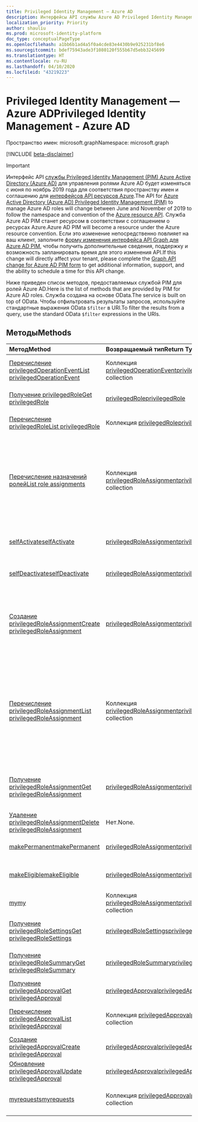 ```yaml
---
title: Privileged Identity Management — Azure AD
description: Интерфейсы API службы Azure AD Privileged Identity Management для управления ролями Azure Active Directory.
localization_priority: Priority
author: shauliu
ms.prod: microsoft-identity-platform
doc_type: conceptualPageType
ms.openlocfilehash: a1bb6b1ad4a5f0a4cde83e4430b9e925231bf8e6
ms.sourcegitcommit: bdef75943ade3f1080120f555b67d5ebb3245699
ms.translationtype: HT
ms.contentlocale: ru-RU
ms.lasthandoff: 04/10/2020
ms.locfileid: "43219223"
---
```

# <a name="privileged-identity-management---azure-ad"></a><span data-ttu-id="6ff87-103">Privileged Identity Management — Azure AD</span><span class="sxs-lookup"><span data-stu-id="6ff87-103">Privileged Identity Management - Azure AD</span></span>

<span data-ttu-id="6ff87-104">Пространство имен: microsoft.graph</span><span class="sxs-lookup"><span data-stu-id="6ff87-104">Namespace: microsoft.graph</span></span>

[!INCLUDE [beta-disclaimer](../../includes/beta-disclaimer.md)]

> [!IMPORTANT]
> <span data-ttu-id="6ff87-105">Интерфейс API [службы Privileged Identity Management (PIM) Azure Active Directory (Azure AD)](https://docs.microsoft.com/azure/active-directory/privileged-identity-management/pim-configure) для управления ролями Azure AD будет изменяться с июня по ноябрь 2019 года для соответствия пространству имен и соглашению для [интерфейсов API ресурсов Azure](privilegedidentitymanagement-resources.md).</span><span class="sxs-lookup"><span data-stu-id="6ff87-105">The API for [Azure Active Directory (Azure AD) Privileged Identity Management (PIM)](https://docs.microsoft.com/azure/active-directory/privileged-identity-management/pim-configure) to manage Azure AD roles will change between June and November of 2019 to follow the namespace and convention of the [Azure resource API](privilegedidentitymanagement-resources.md).</span></span> <span data-ttu-id="6ff87-106">Служба Azure AD PIM станет ресурсом в соответствии с соглашением о ресурсах Azure.</span><span class="sxs-lookup"><span data-stu-id="6ff87-106">Azure AD PIM will become a resource under the Azure resource convention.</span></span> <span data-ttu-id="6ff87-107">Если это изменение непосредственно повлияет на ваш клиент, заполните [форму изменения интерфейса API Graph для Azure AD PIM](https://forms.office.com/Pages/ResponsePage.aspx?id=v4j5cvGGr0GRqy180BHbRzfBSoy7dT5DqNLWwotW3OFUNFFMRlRLSUtRNEdDWEZHN05LT09IWjkyTS4u), чтобы получить дополнительные сведения, поддержку и возможность запланировать время для этого изменения API.</span><span class="sxs-lookup"><span data-stu-id="6ff87-107">If this change will directly affect your tenant, please complete the [Graph API change for Azure AD PIM form](https://forms.office.com/Pages/ResponsePage.aspx?id=v4j5cvGGr0GRqy180BHbRzfBSoy7dT5DqNLWwotW3OFUNFFMRlRLSUtRNEdDWEZHN05LT09IWjkyTS4u) to get additional information, support, and the ability to schedule a time for this API change.</span></span>

<span data-ttu-id="6ff87-108">Ниже приведен список методов, предоставляемых службой PIM для ролей Azure AD.</span><span class="sxs-lookup"><span data-stu-id="6ff87-108">Here is the list of methods that are provided by PIM for Azure AD roles.</span></span> <span data-ttu-id="6ff87-109">Служба создана на основе OData.</span><span class="sxs-lookup"><span data-stu-id="6ff87-109">The service is built on top of OData.</span></span> <span data-ttu-id="6ff87-110">Чтобы отфильтровать результаты запросов, используйте стандартные выражения OData ``$filter`` в URI.</span><span class="sxs-lookup"><span data-stu-id="6ff87-110">To filter the results from a query, use the standard OData ``$filter`` expressions in the URIs.</span></span>

## <a name="methods"></a><span data-ttu-id="6ff87-111">Методы</span><span class="sxs-lookup"><span data-stu-id="6ff87-111">Methods</span></span>

| <span data-ttu-id="6ff87-112">Метод</span><span class="sxs-lookup"><span data-stu-id="6ff87-112">Method</span></span> | <span data-ttu-id="6ff87-113">Возвращаемый тип</span><span class="sxs-lookup"><span data-stu-id="6ff87-113">Return Type</span></span> | <span data-ttu-id="6ff87-114">Описание</span><span class="sxs-lookup"><span data-stu-id="6ff87-114">Description</span></span> |
|:---------------|:--------|:----------|
|[<span data-ttu-id="6ff87-115">Перечисление privilegedOperationEvent</span><span class="sxs-lookup"><span data-stu-id="6ff87-115">List privilegedOperationEvent</span></span>](../api/privilegedoperationevent-list.md) | <span data-ttu-id="6ff87-116">Коллекция [privilegedOperationEvent](privilegedoperationevent.md)</span><span class="sxs-lookup"><span data-stu-id="6ff87-116">[privilegedOperationEvent](privilegedoperationevent.md) collection</span></span> |<span data-ttu-id="6ff87-117">Получение коллекции объектов privilegedOperationEvent.</span><span class="sxs-lookup"><span data-stu-id="6ff87-117">Get privilegedOperationEvent object collection.</span></span> |
|[<span data-ttu-id="6ff87-118">Получение privilegedRole</span><span class="sxs-lookup"><span data-stu-id="6ff87-118">Get privilegedRole</span></span>](../api/privilegedrole-get.md) |[<span data-ttu-id="6ff87-119">privilegedRole</span><span class="sxs-lookup"><span data-stu-id="6ff87-119">privilegedRole</span></span>](privilegedrole.md)| <span data-ttu-id="6ff87-120">Получение объекта privilegedRole.</span><span class="sxs-lookup"><span data-stu-id="6ff87-120">Get a privilegedRole object.</span></span>|
|[<span data-ttu-id="6ff87-121">Перечисление privilegedRole</span><span class="sxs-lookup"><span data-stu-id="6ff87-121">List privilegedRole</span></span>](../api/privilegedrole-list.md) | <span data-ttu-id="6ff87-122">Коллекция [privilegedRole](privilegedrole.md)</span><span class="sxs-lookup"><span data-stu-id="6ff87-122">[privilegedRole](privilegedrole.md) collection</span></span> |<span data-ttu-id="6ff87-123">Получение коллекции объектов privilegedRole.</span><span class="sxs-lookup"><span data-stu-id="6ff87-123">Get privilegedRole object collection.</span></span> |
|[<span data-ttu-id="6ff87-124">Перечисление назначений ролей</span><span class="sxs-lookup"><span data-stu-id="6ff87-124">List role assignments</span></span>](../api/privilegedrole-list-assignments.md) | <span data-ttu-id="6ff87-125">Коллекция [privilegedRoleAssignment](privilegedroleassignment.md)</span><span class="sxs-lookup"><span data-stu-id="6ff87-125">[privilegedRoleAssignment](privilegedroleassignment.md) collection</span></span> |<span data-ttu-id="6ff87-126">Получение коллекции privilegedRoleAssignment для конкретной роли.</span><span class="sxs-lookup"><span data-stu-id="6ff87-126">Get privilegedRoleAssignment collection for the particular role.</span></span> <span data-ttu-id="6ff87-127">Каждый объект privilegedRoleAssignment представляет назначение роли пользователю.</span><span class="sxs-lookup"><span data-stu-id="6ff87-127">Each privilegedRoleAssignment represents a role assignment to a user.</span></span>|
|[<span data-ttu-id="6ff87-128">selfActivate</span><span class="sxs-lookup"><span data-stu-id="6ff87-128">selfActivate</span></span>](../api/privilegedrole-selfactivate.md) | [<span data-ttu-id="6ff87-129">privilegedRoleAssignment</span><span class="sxs-lookup"><span data-stu-id="6ff87-129">privilegedRoleAssignment</span></span>](privilegedroleassignment.md) |<span data-ttu-id="6ff87-130">Активация роли, назначенной запрашивающей стороне.</span><span class="sxs-lookup"><span data-stu-id="6ff87-130">Activate the role that is assigned to the requestor.</span></span>|
|[<span data-ttu-id="6ff87-131">selfDeactivate</span><span class="sxs-lookup"><span data-stu-id="6ff87-131">selfDeactivate</span></span>](../api/privilegedrole-selfdeactivate.md) | [<span data-ttu-id="6ff87-132">privilegedRoleAssignment</span><span class="sxs-lookup"><span data-stu-id="6ff87-132">privilegedRoleAssignment</span></span>](privilegedroleassignment.md) |<span data-ttu-id="6ff87-133">Деактивация роли, назначенной запрашивающей стороне.</span><span class="sxs-lookup"><span data-stu-id="6ff87-133">Deactivate the role that is assigned to the requestor.</span></span>|
|[<span data-ttu-id="6ff87-134">Создание privilegedRoleAssignment</span><span class="sxs-lookup"><span data-stu-id="6ff87-134">Create privilegedRoleAssignment</span></span>](../api/privilegedroleassignment-post-privilegedroleassignments.md) |[<span data-ttu-id="6ff87-135">privilegedRoleAssignment</span><span class="sxs-lookup"><span data-stu-id="6ff87-135">privilegedRoleAssignment</span></span>](privilegedroleassignment.md)| <span data-ttu-id="6ff87-136">Создание нового объекта privilegedRoleAssignment (назначение роли) путем публикации в коллекции privilegedRoleAssignments.</span><span class="sxs-lookup"><span data-stu-id="6ff87-136">Create a new privilegedRoleAssignment (role assignment) by posting to the privilegedRoleAssignments collection.</span></span>|
|[<span data-ttu-id="6ff87-137">Перечисление privilegedRoleAssignment</span><span class="sxs-lookup"><span data-stu-id="6ff87-137">List privilegedRoleAssignment</span></span>](../api/privilegedroleassignment-list.md) | <span data-ttu-id="6ff87-138">Коллекция [privilegedRoleAssignment](privilegedroleassignment.md)</span><span class="sxs-lookup"><span data-stu-id="6ff87-138">[privilegedRoleAssignment](privilegedroleassignment.md) collection</span></span> |<span data-ttu-id="6ff87-139">Получение коллекции объектов privilegedRoleAssignment.</span><span class="sxs-lookup"><span data-stu-id="6ff87-139">Get privilegedRoleAssignment object collection.</span></span> <span data-ttu-id="6ff87-140">Коллекция содержит все назначения ролей для организации.</span><span class="sxs-lookup"><span data-stu-id="6ff87-140">The collection contains all role assignments for the organization.</span></span> <span data-ttu-id="6ff87-141">Каждый объект privilegedRoleAssignment представляет назначение роли пользователю.</span><span class="sxs-lookup"><span data-stu-id="6ff87-141">Each privilegedRoleAssignment represents a role assignment to a user.</span></span> |
|[<span data-ttu-id="6ff87-142">Получение privilegedRoleAssignment</span><span class="sxs-lookup"><span data-stu-id="6ff87-142">Get privilegedRoleAssignment</span></span>](../api/privilegedroleassignment-get.md) | [<span data-ttu-id="6ff87-143">privilegedRoleAssignment</span><span class="sxs-lookup"><span data-stu-id="6ff87-143">privilegedRoleAssignment</span></span>](privilegedroleassignment.md)|<span data-ttu-id="6ff87-144">Получение объекта privilegedRoleAssignment с указанным идентификатором назначения.</span><span class="sxs-lookup"><span data-stu-id="6ff87-144">Get privilegedRoleAssignment object with the specified assignment id.</span></span> |
|[<span data-ttu-id="6ff87-145">Удаление privilegedRoleAssignment</span><span class="sxs-lookup"><span data-stu-id="6ff87-145">Delete privilegedRoleAssignment</span></span>](../api/privilegedroleassignment-delete.md) | <span data-ttu-id="6ff87-146">Нет.</span><span class="sxs-lookup"><span data-stu-id="6ff87-146">None.</span></span> |<span data-ttu-id="6ff87-147">Удаление объекта privilegedRoleAssignment.</span><span class="sxs-lookup"><span data-stu-id="6ff87-147">Delete privilegedRoleAssignment object.</span></span> |
|[<span data-ttu-id="6ff87-148">makePermanent</span><span class="sxs-lookup"><span data-stu-id="6ff87-148">makePermanent</span></span>](../api/privilegedroleassignment-makepermanent.md) | [<span data-ttu-id="6ff87-149">privilegedRoleAssignment</span><span class="sxs-lookup"><span data-stu-id="6ff87-149">privilegedRoleAssignment</span></span>](privilegedroleassignment.md) |<span data-ttu-id="6ff87-150">Выполнение назначения ролей как бессрочного.</span><span class="sxs-lookup"><span data-stu-id="6ff87-150">Make the role assignment as permanent.</span></span> |
|[<span data-ttu-id="6ff87-151">makeEligible</span><span class="sxs-lookup"><span data-stu-id="6ff87-151">makeEligible</span></span>](../api/privilegedroleassignment-makeeligible.md) | [<span data-ttu-id="6ff87-152">privilegedRoleAssignment</span><span class="sxs-lookup"><span data-stu-id="6ff87-152">privilegedRoleAssignment</span></span>](privilegedroleassignment.md) |<span data-ttu-id="6ff87-153">Выполнение назначения ролей как соответствующего требованиям.</span><span class="sxs-lookup"><span data-stu-id="6ff87-153">Make the role assignment as eligible.</span></span> |
|[<span data-ttu-id="6ff87-154">my</span><span class="sxs-lookup"><span data-stu-id="6ff87-154">my</span></span>](../api/privilegedroleassignment-my.md) | <span data-ttu-id="6ff87-155">Коллекция [privilegedRoleAssignment](privilegedroleassignment.md)</span><span class="sxs-lookup"><span data-stu-id="6ff87-155">[privilegedRoleAssignment](privilegedroleassignment.md) collection</span></span>|<span data-ttu-id="6ff87-156">Получение назначений ролей запрашивающей стороны.</span><span class="sxs-lookup"><span data-stu-id="6ff87-156">Get the requestor's role assignments.</span></span> |
|[<span data-ttu-id="6ff87-157">Получение privilegedRoleSettings</span><span class="sxs-lookup"><span data-stu-id="6ff87-157">Get privilegedRoleSettings</span></span>](../api/privilegedrolesettings-get.md) | [<span data-ttu-id="6ff87-158">privilegedRoleSettings</span><span class="sxs-lookup"><span data-stu-id="6ff87-158">privilegedRoleSettings</span></span>](../resources/privilegedrolesettings.md)|<span data-ttu-id="6ff87-159">Получение свойств объекта privilegedRoleSettings.</span><span class="sxs-lookup"><span data-stu-id="6ff87-159">Retrieve the properties of privilegedRoleSettings object.</span></span> |
|[<span data-ttu-id="6ff87-160">Получение privilegedRoleSummary</span><span class="sxs-lookup"><span data-stu-id="6ff87-160">Get privilegedRoleSummary</span></span>](../api/privilegedrolesummary-get.md) | [<span data-ttu-id="6ff87-161">privilegedRoleSummary</span><span class="sxs-lookup"><span data-stu-id="6ff87-161">privilegedRoleSummary</span></span>](../resources/privilegedrolesummary.md)|<span data-ttu-id="6ff87-162">Получение объекта privilegedRoleSummary.</span><span class="sxs-lookup"><span data-stu-id="6ff87-162">Retrieve the privilegedRoleSummary object.</span></span> |
|[<span data-ttu-id="6ff87-163">Получение privilegedApproval</span><span class="sxs-lookup"><span data-stu-id="6ff87-163">Get privilegedApproval</span></span>](../api/privilegedapproval-get.md) |[<span data-ttu-id="6ff87-164">privilegedApproval</span><span class="sxs-lookup"><span data-stu-id="6ff87-164">privilegedApproval</span></span>](privilegedapproval.md)| <span data-ttu-id="6ff87-165">Получение объекта privilegedApproval.</span><span class="sxs-lookup"><span data-stu-id="6ff87-165">Get a privilegedApproval object.</span></span>|
|[<span data-ttu-id="6ff87-166">Перечисление privilegedApproval</span><span class="sxs-lookup"><span data-stu-id="6ff87-166">List privilegedApproval</span></span>](../api/privilegedapproval-list.md) | <span data-ttu-id="6ff87-167">Коллекция [privilegedApproval](privilegedapproval.md)</span><span class="sxs-lookup"><span data-stu-id="6ff87-167">[privilegedApproval](privilegedapproval.md) collection</span></span> |<span data-ttu-id="6ff87-168">Получение коллекции объектов privilegedApproval.</span><span class="sxs-lookup"><span data-stu-id="6ff87-168">Get privilegedApproval object collection.</span></span> |
|[<span data-ttu-id="6ff87-169">Создание privilegedApproval</span><span class="sxs-lookup"><span data-stu-id="6ff87-169">Create privilegedApproval</span></span>](../api/privilegedapproval-post-privilegedapproval.md) | [<span data-ttu-id="6ff87-170">privilegedApproval</span><span class="sxs-lookup"><span data-stu-id="6ff87-170">privilegedApproval</span></span>](privilegedapproval.md)    |<span data-ttu-id="6ff87-171">Создание объекта privilegedApproval.</span><span class="sxs-lookup"><span data-stu-id="6ff87-171">Create privilegedApproval object.</span></span> |
|[<span data-ttu-id="6ff87-172">Обновление privilegedApproval</span><span class="sxs-lookup"><span data-stu-id="6ff87-172">Update privilegedApproval</span></span>](../api/privilegedapproval-update.md) | [<span data-ttu-id="6ff87-173">privilegedApproval</span><span class="sxs-lookup"><span data-stu-id="6ff87-173">privilegedApproval</span></span>](privilegedapproval.md) |<span data-ttu-id="6ff87-174">Обновление объекта privilegedApproval.</span><span class="sxs-lookup"><span data-stu-id="6ff87-174">Update privilegedApproval object.</span></span> |
|[<span data-ttu-id="6ff87-175">myrequests</span><span class="sxs-lookup"><span data-stu-id="6ff87-175">myrequests</span></span>](../api/privilegedapproval-myrequests.md) | <span data-ttu-id="6ff87-176">Коллекция [privilegedApproval](privilegedapproval.md)</span><span class="sxs-lookup"><span data-stu-id="6ff87-176">[privilegedApproval](privilegedapproval.md) collection</span></span>|<span data-ttu-id="6ff87-177">Получение запросов утверждения запрашивающей стороны.</span><span class="sxs-lookup"><span data-stu-id="6ff87-177">Get the requestor's approval requests.</span></span> |

<!-- uuid: 8fcb5dbc-d5aa-4681-8e31-b001d5168d79
2015-10-25 14:57:30 UTC -->
<!--
{
  "type": "#page.annotation",
  "description": "Service root",
  "keywords": "",
  "section": "documentation",
  "tocPath": "",
  "suppressions": []
}
-->
